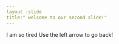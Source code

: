 ```yaml
---
layout :slide
title:" welcome to our second slide!"
---
```

I am so tired
Use the left arrow to go back!
